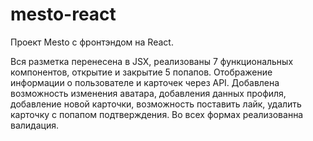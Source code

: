 # mesto-react

Проект Mesto с фронтэндом на React.

Вся разметка перенесена в JSX, реализованы 7 функциональных компонентов, открытие и закрытие 5 попапов. Отображение информации о пользователе и карточек через API. Добавлена возможность изменения аватара, добавления данных профиля, добавление новой карточки, возможность поставить лайк, удалить карточку с попапом подтверждения. Во всех формах реализованна валидация.